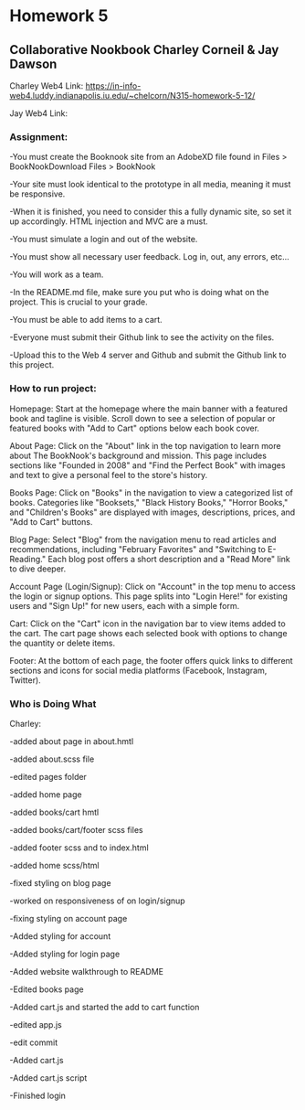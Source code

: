 # Homework 5

## Collaborative Nookbook Charley Corneil & Jay Dawson

Charley Web4 Link: https://in-info-web4.luddy.indianapolis.iu.edu/~chelcorn/N315-homework-5-12/

Jay Web4 Link:

### Assignment:

-You must create the Booknook site from an AdobeXD file found in Files > BookNookDownload Files > BookNook

-Your site must look identical to the prototype in all media, meaning it must be responsive.

-When it is finished, you need to consider this a fully dynamic site, so set it up accordingly. HTML injection and MVC are a must.

-You must simulate a login and out of the website.

-You must show all necessary user feedback. Log in, out, any errors, etc...

-You will work as a team.

-In the README.md file, make sure you put who is doing what on the project. This is crucial to your grade.

-You must be able to add items to a cart.

-Everyone must submit their Github link to see the activity on the files.

-Upload this to the Web 4 server and Github and submit the Github link to this project.

### How to run project:

Homepage:
Start at the homepage where the main banner with a featured book and tagline is visible.
Scroll down to see a selection of popular or featured books with "Add to Cart" options below each book cover.

About Page:
Click on the "About" link in the top navigation to learn more about The BookNook's background and mission.
This page includes sections like "Founded in 2008" and "Find the Perfect Book" with images and text to give a personal feel to the store's history.

Books Page:
Click on "Books" in the navigation to view a categorized list of books.
Categories like "Booksets," "Black History Books," "Horror Books," and "Children's Books" are displayed with images, descriptions, prices, and "Add to Cart" buttons.

Blog Page:
Select "Blog" from the navigation menu to read articles and recommendations, including "February Favorites" and "Switching to E-Reading."
Each blog post offers a short description and a "Read More" link to dive deeper.

Account Page (Login/Signup):
Click on "Account" in the top menu to access the login or signup options.
This page splits into "Login Here!" for existing users and "Sign Up!" for new users, each with a simple form.

Cart:
Click on the "Cart" icon in the navigation bar to view items added to the cart.
The cart page shows each selected book with options to change the quantity or delete items.

Footer:
At the bottom of each page, the footer offers quick links to different sections and icons for social media platforms (Facebook, Instagram, Twitter).

### Who is Doing What

Charley:

-added about page in about.hmtl

-added about.scss file

-edited pages folder

-added home page

-added books/cart hmtl

-added books/cart/footer scss files

-added footer scss and to index.html

-added home scss/html

-fixed styling on blog page

-worked on responsiveness of on login/signup

-fixing styling on account page

-Added styling for account

-Added styling for login page

-Added website walkthrough to README

-Edited books page

-Added cart.js and started the add to cart function

-edited app.js

-edit commit

-Added cart.js

-Added cart.js script

-Finished login

